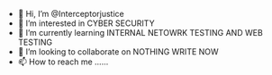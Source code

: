 - 👋 Hi, I’m @Interceptorjustice
- 👀 I’m interested in CYBER SECURITY 
- 🌱 I’m currently learning INTERNAL NETOWRK TESTING AND WEB TESTING
- 💞️ I’m looking to collaborate on NOTHING WRITE NOW 
- 📫 How to reach me ......

<!---
Interceptorjustice/Interceptorjustice is a ✨ special ✨ repository because its `README.md` (this file) appears on your GitHub profile.
You can click the Preview link to take a look at your changes.
--->
